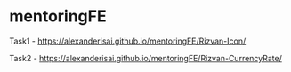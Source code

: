 # mentoringFE

Task1 - https://alexanderisai.github.io/mentoringFE/Rizvan-Icon/  

Task2 - https://alexanderisai.github.io/mentoringFE/Rizvan-CurrencyRate/  
